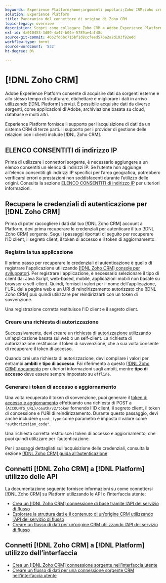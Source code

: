 ```yaml
---
keywords: Experience Platform;home;argomenti popolari;Zoho CRM;zoho crm;Zoho;zoho;zoho
solution: Experience Platform
title: Panoramica del connettore di origine di Zoho CRM
topic-legacy: overview
description: Scopri come collegare Zoho CRM a Adobe Experience Platform utilizzando API o l’interfaccia utente.
exl-id: 4a010453-3d09-4a47-b04e-5789ae4af48c
source-git-commit: 46b2fd6bc715bf1d8ccfeed576a2a2d193f92edd
workflow-type: tm+mt
source-wordcount: '532'
ht-degree: 0%

---
```


# [!DNL Zoho CRM]

Adobe Experience Platform consente di acquisire dati da sorgenti esterne e allo stesso tempo di strutturare, etichettare e migliorare i dati in arrivo utilizzando [!DNL Platform] servizi. È possibile acquisire dati da diverse sorgenti, come applicazioni di Adobe, archiviazione basata su cloud, database e molti altri.

Experience Platform fornisce il supporto per l’acquisizione di dati da un sistema CRM di terze parti. Il supporto per i provider di gestione delle relazioni con i clienti include [!DNL Zoho CRM].

## ELENCO CONSENTITI di indirizzo IP

Prima di utilizzare i connettori sorgente, è necessario aggiungere a un elenco consentiti un elenco di indirizzi IP. Se l’utente non aggiunge all’elenco consentiti gli indirizzi IP specifici per l’area geografica, potrebbero verificarsi errori o prestazioni non soddisfacenti durante l’utilizzo delle origini. Consulta la sezione [ELENCO CONSENTITI di indirizzo IP](../../ip-address-allow-list.md) per ulteriori informazioni.

## Recupera le credenziali di autenticazione per [!DNL Zoho CRM]

Prima di poter raccogliere i dati dal tuo [!DNL Zoho CRM] account a Platform, devi prima recuperare le credenziali per autenticare il tuo [!DNL Zoho CRM] sorgente. Segui i passaggi riportati di seguito per recuperare l’ID client, il segreto client, il token di accesso e il token di aggiornamento.

### Registra la tua applicazione

Il primo passo per recuperare le credenziali di autenticazione è quello di registrare l&#39;applicazione utilizzando [[!DNL Zoho CRM] console per sviluppatori](https://accounts.zoho.com/). Per registrare l&#39;applicazione, è necessario selezionare il tipo di client da: Java Script, web-based, mobile, applicazioni mobili non basate su browser o self-client. Quindi, fornisci i valori per il nome dell&#39;applicazione, l&#39;URL della pagina web e un URI di reindirizzamento autorizzato che [!DNL Zoho CRM] può quindi utilizzare per reindirizzarti con un token di sovvenzione.

Una registrazione corretta restituisce l&#39;ID client e il segreto client.

### Creare una richiesta di autorizzazione

Successivamente, devi creare un [richiesta di autorizzazione](https://www.zoho.com/crm/developer/docs/api/v2/auth-request.html) utilizzando un&#39;applicazione basata sul web o un self-client. La richiesta di autorizzazione restituisce il token di sovvenzione, che a sua volta consente di recuperare il token di accesso.

Quando crei una richiesta di autorizzazione, devi compilare i valori per entrambi **ambiti** e **tipo di accesso**. Fai riferimento a questo [[!DNL Zoho CRM] documento](https://www.zoho.com/crm/developer/docs/api/v2/scopes.html) per ulteriori informazioni sugli ambiti, mentre **tipo di accesso** deve essere sempre impostato su `offline`.

### Generare i token di accesso e aggiornamento

Una volta recuperato il token di sovvenzione, puoi generare il [token di accesso e aggiornamento](https://www.zoho.com/crm/developer/docs/api/v2/access-refresh.html) effettuando una richiesta di POST a `{ACCOUNTS_URL}/oauth/v2/token` fornendo l&#39;ID client, il segreto client, il token di concessione e l&#39;URI di reindirizzamento. Durante questo passaggio, devi anche includere `grant_type` come parametro e imposta il valore come `"authorization_code"`.

Una richiesta corretta restituisce i token di accesso e aggiornamento, che puoi quindi utilizzare per l’autenticazione.

Per i passaggi dettagliati sull&#39;acquisizione delle credenziali, consulta la sezione [[!DNL Zoho CRM] guida all’autenticazione](https://www.zoho.com/crm/developer/docs/api/v2/oauth-overview.html).

## Connetti [!DNL Zoho CRM] a [!DNL Platform] utilizzo delle API

La documentazione seguente fornisce informazioni su come connettersi [!DNL Zoho CRM] su Platform utilizzando le API o l’interfaccia utente:

- [Crea un [!DNL Zoho CRM] connessione di base tramite l’API del servizio di flusso](../../tutorials/api/create/crm/zoho.md)
- [Esplorare la struttura dati e il contenuto di un’origine CRM utilizzando l’API del servizio di flusso](../../tutorials/api/explore/crm.md)
- [Creare un flusso di dati per un’origine CRM utilizzando l’API del servizio di flusso](../../tutorials/api/collect/crm.md)

## Connetti [!DNL Zoho CRM] a [!DNL Platform] utilizzo dell’interfaccia

- [Crea un [!DNL Zoho CRM] connessione sorgente nell’interfaccia utente](../../tutorials/ui/create/crm/zoho.md)
- [Creare un flusso di dati per una connessione sorgente CRM nell&#39;interfaccia utente](../../tutorials/ui/dataflow/crm.md)
